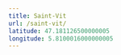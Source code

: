 ```yaml
---
title: Saint-Vit
url: /saint-vit/
latitude: 47.181126500000005
longitude: 5.8100016000000005
---
```

